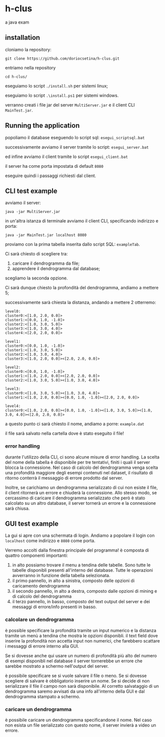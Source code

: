 # h-clus
a java exam

## installation

cloniamo la repository: 

`git clone https://github.com/doriocsetina/h-clus.git`

entriamo nella repository

`cd h-clus/`

eseguiamo lo script `./install.sh` per sistemi linux;

eseguiamo lo script `.\install.ps1` per sistemi windows.

verranno creati i file jar del server `MultiServer.jar` e il client CLI `MainTest.jar`.

## Running the application

popoliamo il database eseguendo lo script sql: `esegui_scriptsql.bat`

successivamente avviamo il server tramite lo script: `esegui_server.bat`

ed infine avviamo il client tramite lo script `esegui_client.bat`

il server ha come porta impostata di default `8080`

eseguire quindi i passaggi richiesti dal client. 

## CLI test example

avviamo il server:

`java -jar MultiServer.jar`

in un'altra istanza di terminale avviamo il client CLI, specificando indirizzo e porta:

`java -jar MainTest.jar localhost 8080`

proviamo con la prima tabella inserita dallo script SQL: `exampleTab`.

Ci sarà chiesto di scegliere tra:
1. caricare il dendrogramma da file;
2. apprendere il dendrogramma dal database;

scegliamo la seconda opzione.

Ci sarà dunque chiesto la profondità del dendrogramma, andiamo a mettere 5;

successivamente sarà chiesta la distanza, andando a mettere 2 otterremo:

```
level0:
cluster0:<[1.0, 2.0, 0.0]>
cluster1:<[0.0, 1.0, -1.0]>
cluster2:<[1.0, 3.0, 5.0]>
cluster3:<[1.0, 3.0, 4.0]>
cluster4:<[2.0, 2.0, 0.0]>

level1:
cluster0:<[0.0, 1.0, -1.0]>
cluster1:<[1.0, 3.0, 5.0]>
cluster2:<[1.0, 3.0, 4.0]>
cluster3:<[1.0, 2.0, 0.0]><[2.0, 2.0, 0.0]>

level2:
cluster0:<[0.0, 1.0, -1.0]>
cluster1:<[1.0, 2.0, 0.0]><[2.0, 2.0, 0.0]>
cluster2:<[1.0, 3.0, 5.0]><[1.0, 3.0, 4.0]>

level3:
cluster0:<[1.0, 3.0, 5.0]><[1.0, 3.0, 4.0]>
cluster1:<[1.0, 2.0, 0.0]><[0.0, 1.0, -1.0]><[2.0, 2.0, 0.0]>

level4:
cluster0:<[1.0, 2.0, 0.0]><[0.0, 1.0, -1.0]><[1.0, 3.0, 5.0]><[1.0, 3.0, 4.0]><[2.0, 2.0, 0.0]>
```

a questo punto ci sarà chiesto il nome, andiamo a porre: `example.dat`

il file sarà salvato nella cartella dove è stato eseguito il file!

### error handling

durante l'utilizzo della CLI, ci sono alcune misure di error handling. 
La scelta del nome della tabella è disponibile per tre tentativi, finiti i quali il server blocca la connessione.
Nel caso di calcolo del dendrogramma venga scelta una profondità maggiore degli esempi contenuti nel dataset, 
il risultato di ritorno conterrà il messaggio di errore prodotto dal server. 

Inoltre, se carichiamo un dendrogramma serializzato di cui non esiste il file, il client ritornerà un errore e chiuderà la connessione.
Allo stesso modo, se cercassimo di caricare il dendrogramma serializzato che però è stato calcolato su un altro database, il server tornerà un errore
e la connessione sarà chiusa. 

## GUI test example

La gui si apre con una schermata di login. Andiamo a popolare il login con `localhost` come indirizzo e `8080` come porta.

Verremo accolti dalla finestra principale del programma! è composta di quattro componenti importanti: 

1. in alto possiamo trovare il menu a tendina delle tabelle. Sono tutte le tabelle disponibli presenti all'interno del database. Tutte le operazioni avverranno in funzione della tabella selezionata.
2. il primo pannello, in alto a sinistra, composto delle opzioni di caricamento dendrogramma
3. il secondo pannello, in alto a destra, composto dalle opzioni di mining e di calcolo del dendrogramma
4. il terzo pannello, in basso, composto del text output del server e dei messaggi di errore/info presenti in basso. 

### calcolare un dendrogramma

è possible specificare la profondità tramite un input numerico e la distanza tramite un menù a tendina che mostra le opzioni disponibli.
il text field dove inserire la profondità non accetta input non numerici, che farebbero scattare i messaggi di errore interno alla GUI.

Se si dovesse anche qui usare un numero di profondità più alto del numero di esempi disponibli nel database il server tornerebbe un errore
che sarebbe mostrato a schermo nell'output del server.

è possibile specificare se si vuole salvare il file o meno. Se si dovesse scegliere di salvare è obbligatorio inserire un nome. Se si decide di
non serializzare il file il campo non sarà disponibile. Al corretto salvataggio di un dendrogramma saremo avvisati da una info all'interno della GUI
e dal dendrogramma stampato a schermo. 

### caricare un dendrogramma

è possibile caricare un dendrogramma specificandone il nome. Nel caso non esista un file serializzato con questo nome, il server invierà a video un errore.
